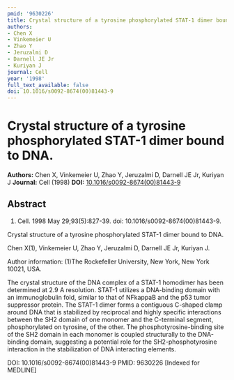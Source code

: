 ```yaml
---
pmid: '9630226'
title: Crystal structure of a tyrosine phosphorylated STAT-1 dimer bound to DNA.
authors:
- Chen X
- Vinkemeier U
- Zhao Y
- Jeruzalmi D
- Darnell JE Jr
- Kuriyan J
journal: Cell
year: '1998'
full_text_available: false
doi: 10.1016/s0092-8674(00)81443-9
---
```


# Crystal structure of a tyrosine phosphorylated STAT-1 dimer bound to DNA.
**Authors:** Chen X, Vinkemeier U, Zhao Y, Jeruzalmi D, Darnell JE Jr, Kuriyan J
**Journal:** Cell (1998)
**DOI:** [10.1016/s0092-8674(00)81443-9](https://doi.org/10.1016/s0092-8674(00)81443-9)

## Abstract

1. Cell. 1998 May 29;93(5):827-39. doi: 10.1016/s0092-8674(00)81443-9.

Crystal structure of a tyrosine phosphorylated STAT-1 dimer bound to DNA.

Chen X(1), Vinkemeier U, Zhao Y, Jeruzalmi D, Darnell JE Jr, Kuriyan J.

Author information:
(1)The Rockefeller University, New York, New York 10021, USA.

The crystal structure of the DNA complex of a STAT-1 homodimer has been 
determined at 2.9 A resolution. STAT-1 utilizes a DNA-binding domain with an 
immunoglobulin fold, similar to that of NFkappaB and the p53 tumor suppressor 
protein. The STAT-1 dimer forms a contiguous C-shaped clamp around DNA that is 
stabilized by reciprocal and highly specific interactions between the SH2 domain 
of one monomer and the C-terminal segment, phosphorylated on tyrosine, of the 
other. The phosphotyrosine-binding site of the SH2 domain in each monomer is 
coupled structurally to the DNA-binding domain, suggesting a potential role for 
the SH2-phosphotyrosine interaction in the stabilization of DNA interacting 
elements.

DOI: 10.1016/s0092-8674(00)81443-9
PMID: 9630226 [Indexed for MEDLINE]
